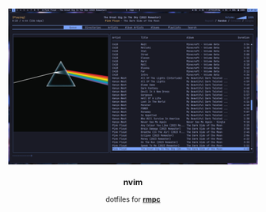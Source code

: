 <br />
<div align="center">
  <a href="https://github.com/drem-jpg/dots/tree/main/.config/rmpc">
    <img src="src/rmpc.png" alt="screenshot">
  </a>

  <h3 align="center">nvim</h3>

  <p align="center">
    dotfiles for <a href="https://mierak.github.io/rmpc/"><strong>rmpc</strong></a>
  </p>
</div>
